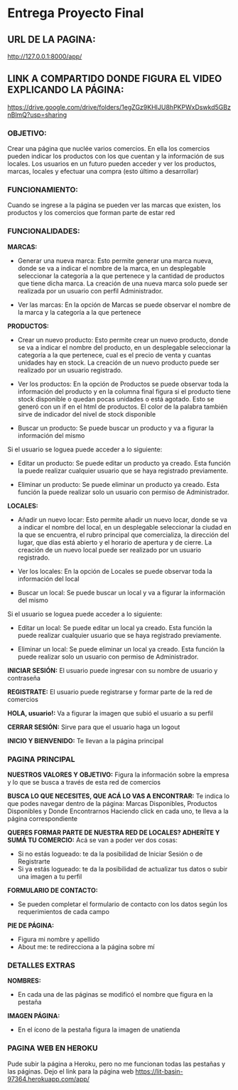 # **Entrega Proyecto Final**

## **URL DE LA PAGINA:**
http://127.0.0.1:8000/app/

## **LINK A COMPARTIDO DONDE FIGURA EL VIDEO EXPLICANDO LA PÁGINA:**
https://drive.google.com/drive/folders/1egZGz9KHIJU8hPKPWxDswkd5GBznBlmQ?usp=sharing

### OBJETIVO:
Crear una página que nuclée varios comercios. En ella los comercios pueden indicar los productos con los que cuentan y la información de sus locales. Los usuarios en un futuro pueden acceder y ver los productos, marcas, locales y efectuar una compra (esto último a desarrollar)


### FUNCIONAMIENTO:
Cuando se ingrese a la página se pueden ver las marcas que existen, los productos y los comercios que forman parte de estar red


### FUNCIONALIDADES:

**MARCAS:**
- Generar una nueva marca:
Esto permite generar una marca nueva, donde se va a indicar el nombre de la marca, en un desplegable seleccionar la categoría a la que pertenece y la cantidad de productos que tiene dicha marca.
La creación de una nueva marca solo puede ser realizada por un usuario con perfil Administrador.

- Ver las marcas:
En la opción de Marcas se puede observar el nombre de la marca y la categoría a la que pertenece


**PRODUCTOS:**
- Crear un nuevo producto:
Esto permite crear un nuevo producto, donde se va a indicar el nombre del producto, en un desplegable seleccionar la categoría a la que pertenece, cual es el precio de venta y cuantas unidades hay en stock.
La creación de un nuevo producto puede ser realizado por un usuario registrado.

- Ver los productos:
En la opción de Productos se puede observar toda la información del producto y en la columna final figura si el producto tiene stock disponible o quedan pocas unidades o está agotado. Esto se generó con un if en el html de productos. El color de la palabra también sirve de indicador del nivel de stock disponible

- Buscar un producto:
Se puede buscar un producto y va a figurar la información del mismo

Si el usuario se loguea puede acceder a lo siguiente:
- Editar un producto:
Se puede editar un producto ya creado. Esta función la puede realizar cualquier usuario que se haya registrado previamente.

- Eliminar un producto:
Se puede eliminar un producto ya creado. Esta función la puede realizar solo un usuario con permiso de Administrador.


**LOCALES:**
- Añadir un nuevo locar:
Esto permite añadir un nuevo locar, donde se va a indicar el nombre del local, en un desplegable seleccionar la ciudad en la que se encuentra, el rubro principal que comercializa, la dirección del lugar, que días está abierto y el horario de apertura y de cierre.
La creación de un nuevo local puede ser realizado por un usuario registrado.

- Ver los locales:
En la opción de Locales se puede observar toda la información del local

- Buscar un local:
Se puede buscar un local y va a figurar la información del mismo

Si el usuario se loguea puede acceder a lo siguiente:
- Editar un local:
Se puede editar un local ya creado. Esta función la puede realizar cualquier usuario que se haya registrado previamente.

- Eliminar un local:
Se puede eliminar un local ya creado. Esta función la puede realizar solo un usuario con permiso de Administrador.


**INICIAR SESIÓN:**
El usuario puede ingresar con su nombre de usuario y contraseña


**REGISTRATE:**
El usuario puede registrarse y formar parte de la red de comercios


**HOLA, usuario!:**
Va a figurar la imagen que subió el usuario a su perfil


**CERRAR SESIÓN:**
Sirve para que el usuario haga un logout


**INICIO Y BIENVENIDO:**
Te llevan a la página principal


### PAGINA PRINCIPAL

**NUESTROS VALORES Y OBJETIVO:**
Figura la información sobre la empresa y lo que se busca a través de esta red de comercios


**BUSCA LO QUE NECESITES, QUE ACÁ LO VAS A ENCONTRAR:**
Te indica lo que podes navegar dentro de la página: Marcas Disponibles, Productos Disponibles y Donde Encontrarnos
Haciendo click en cada uno, te lleva a la página correspondiente


**QUERES FORMAR PARTE DE NUESTRA RED DE LOCALES? ADHERÍTE Y SUMÁ TU COMERCIO:**
Acá se van a poder ver dos cosas:
- Si no estás logueado: te da la posibilidad de Iniciar Sesión o de Registrarte
- Si ya estás logueado: te da la posibilidad de actualizar tus datos o subir una imagen a tu perfil


**FORMULARIO DE CONTACTO:**
- Se pueden completar el formulario de contacto con los datos según los requerimientos de cada campo


**PIE DE PÁGINA:**
- Figura mi nombre y apellido
- About me: te redirecciona a la página sobre mí


### DETALLES EXTRAS

**NOMBRES:**
- En cada una de las páginas se modificó el nombre que figura en la pestaña


**IMAGEN PÁGINA:**
- En el ícono de la pestaña figura la imagen de unatienda


### PAGINA WEB EN HEROKU
Pude subir la página a Heroku, pero no me funcionan todas las pestañas y las páginas.
Dejo el link para la página web https://lit-basin-97364.herokuapp.com/app/